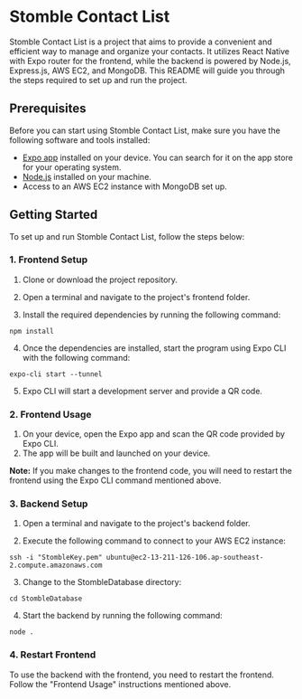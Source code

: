 # Stomble Contact List

Stomble Contact List is a project that aims to provide a convenient and efficient way to manage and organize your contacts. It utilizes React Native with Expo router for the frontend, while the backend is powered by Node.js, Express.js, AWS EC2, and MongoDB. This README will guide you through the steps required to set up and run the project.

## Prerequisites
Before you can start using Stomble Contact List, make sure you have the following software and tools installed:

- [Expo app](https://expo.dev/) installed on your device. You can search for it on the app store for your operating system.
- [Node.js](https://nodejs.org/en) installed on your machine.
- Access to an AWS EC2 instance with MongoDB set up.
## Getting Started
To set up and run Stomble Contact List, follow the steps below:

### 1. Frontend Setup
1. Clone or download the project repository.

2. Open a terminal and navigate to the project's frontend folder.

3. Install the required dependencies by running the following command:

```shell
npm install
```

4. Once the dependencies are installed, start the program using Expo CLI with the following command:

```shell
expo-cli start --tunnel
```

5. Expo CLI will start a development server and provide a QR code.

### 2. Frontend Usage
1. On your device, open the Expo app and scan the QR code provided by Expo CLI.
2. The app will be built and launched on your device.

**Note:** If you make changes to the frontend code, you will need to restart the frontend using the Expo CLI command mentioned above.

### 3. Backend Setup
1. Open a terminal and navigate to the project's backend folder.

2. Execute the following command to connect to your AWS EC2 instance:

```shell
ssh -i "StombleKey.pem" ubuntu@ec2-13-211-126-106.ap-southeast-2.compute.amazonaws.com
```

3. Change to the StombleDatabase directory:

```shell
cd StombleDatabase
```

4. Start the backend by running the following command:

```shell
node .
```

### 4. Restart Frontend

To use the backend with the frontend, you need to restart the frontend. Follow the "Frontend Usage" instructions mentioned above.
